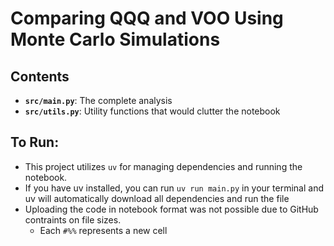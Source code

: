 # Comparing QQQ and VOO Using Monte Carlo Simulations

## Contents
*  **`src/main.py`**: The complete analysis 
*  **`src/utils.py`**: Utility functions that would clutter the notebook

## To Run:
* This project utilizes `uv` for managing dependencies and running the notebook.
* If you have uv installed, you can run `uv run main.py` in your terminal and uv will automatically download all dependencies and run the file
* Uploading the code in notebook format was not possible due to GitHub contraints on file sizes.
	* Each `#%%` represents a new cell